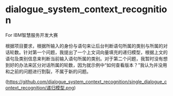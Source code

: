# dialogue_system_context_recognition
For IBM智慧服务开发大赛

根据项目要求，根据所输入的身份与语句来让后台判断语句所属的类别与所属的对话轮数。针对第一个问题，我提出了一个上文词向量填充的递归模型，根据上文的语句及类别信息来判断当前输入语句所属的类别。对于第二个问题，我暂时没有想到好的办法来区分对话所属的轮数，因为就示例中“如何查看版本？”我认为并没用和之前的问题进行割裂，不属于新的问题。


(https://github.com/dialogue_system_context_recognition/single_dialogue_context_recognition/递归模型.png)
      
